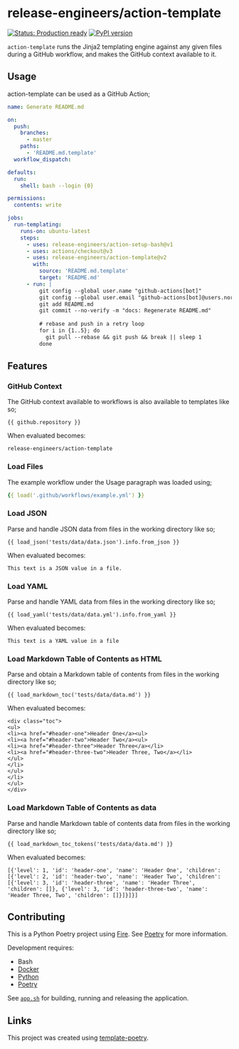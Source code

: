 <!-- README.md is auto-generated from README.md.template -->

# release-engineers/action-template

[![Status: Production ready](https://img.shields.io/badge/status-production_ready-green)](https://release-engineers.com/open-source-badges/)
[![PyPI version](https://badge.fury.io/py/re-action-template.svg)](https://badge.fury.io/py/re-action-template)

`action-template` runs the Jinja2 templating engine against any given files during a GitHub workflow, and makes the GitHub context available to it.

## Usage

action-template can be used as a GitHub Action;

```yml
name: Generate README.md

on:
  push:
    branches:
      - master
    paths:
      - 'README.md.template'
  workflow_dispatch:

defaults:
  run:
    shell: bash --login {0}

permissions:
  contents: write

jobs:
  run-templating:
    runs-on: ubuntu-latest
    steps:
      - uses: release-engineers/action-setup-bash@v1
      - uses: actions/checkout@v3
      - uses: release-engineers/action-template@v2
        with:
          source: 'README.md.template'
          target: 'README.md'
      - run: |
          git config --global user.name "github-actions[bot]"
          git config --global user.email "github-actions[bot]@users.noreply.github.com"
          git add README.md
          git commit --no-verify -m "docs: Regenerate README.md"
          
          # rebase and push in a retry loop
          for i in {1..5}; do
            git pull --rebase && git push && break || sleep 1
          done

```

## Features

### GitHub Context

The GitHub context available to workflows is also available to templates like so;


```
{{ github.repository }}
```


When evaluated becomes:

```
release-engineers/action-template
```

### Load Files

The example workflow under the Usage paragraph was loaded using;


```yml
{{ load('.github/workflows/example.yml') }}
```


### Load JSON

Parse and handle JSON data from files in the working directory like so;


```
{{ load_json('tests/data/data.json').info.from_json }}
```


When evaluated becomes:

```
This text is a JSON value in a file.
```

### Load YAML

Parse and handle YAML data from files in the working directory like so;


```
{{ load_yaml('tests/data/data.yml').info.from_yaml }}
```


When evaluated becomes:

```
This text is a YAML value in a file
```

### Load Markdown Table of Contents as HTML

Parse and obtain a Markdown table of contents from files in the working directory like so;


```
{{ load_markdown_toc('tests/data/data.md') }}
```


When evaluated becomes:

```
<div class="toc">
<ul>
<li><a href="#header-one">Header One</a><ul>
<li><a href="#header-two">Header Two</a><ul>
<li><a href="#header-three">Header Three</a></li>
<li><a href="#header-three-two">Header Three, Two</a></li>
</ul>
</li>
</ul>
</li>
</ul>
</div>

```

### Load Markdown Table of Contents as data

Parse and handle Markdown table of contents data from files in the working directory like so;


```
{{ load_markdown_toc_tokens('tests/data/data.md') }}
```


When evaluated becomes:

```
[{'level': 1, 'id': 'header-one', 'name': 'Header One', 'children': [{'level': 2, 'id': 'header-two', 'name': 'Header Two', 'children': [{'level': 3, 'id': 'header-three', 'name': 'Header Three', 'children': []}, {'level': 3, 'id': 'header-three-two', 'name': 'Header Three, Two', 'children': []}]}]}]
```

## Contributing

This is a Python Poetry project using [Fire](https://github.com/google/python-fire).
See [Poetry](https://python-poetry.org/) for more information.

Development requires:

- Bash
- [Docker](https://www.docker.com/)
- [Python](https://www.python.org/)
- [Poetry](https://python-poetry.org/)

See [`app.sh`](./app.sh) for building, running and releasing the application.

## Links

This project was created using [template-poetry](https://github.com/release-engineers/template-poetry).
